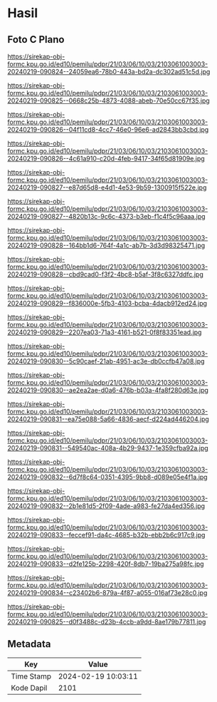 # Hasil

## Foto C Plano

https://sirekap-obj-formc.kpu.go.id/ed10/pemilu/pdpr/21/03/06/10/03/2103061003003-20240219-090824--24059ea6-78b0-443a-bd2a-dc302ad51c5d.jpg

https://sirekap-obj-formc.kpu.go.id/ed10/pemilu/pdpr/21/03/06/10/03/2103061003003-20240219-090825--0668c25b-4873-4088-abeb-70e50cc67f35.jpg

https://sirekap-obj-formc.kpu.go.id/ed10/pemilu/pdpr/21/03/06/10/03/2103061003003-20240219-090826--04f11cd8-4cc7-46e0-96e6-ad2843bb3cbd.jpg

https://sirekap-obj-formc.kpu.go.id/ed10/pemilu/pdpr/21/03/06/10/03/2103061003003-20240219-090826--4c61a910-c20d-4feb-9417-34f65d81909e.jpg

https://sirekap-obj-formc.kpu.go.id/ed10/pemilu/pdpr/21/03/06/10/03/2103061003003-20240219-090827--e87d65d8-e4d1-4e53-9b59-1300915f522e.jpg

https://sirekap-obj-formc.kpu.go.id/ed10/pemilu/pdpr/21/03/06/10/03/2103061003003-20240219-090827--4820b13c-9c6c-4373-b3eb-f1c4f5c96aaa.jpg

https://sirekap-obj-formc.kpu.go.id/ed10/pemilu/pdpr/21/03/06/10/03/2103061003003-20240219-090828--164bb1d6-764f-4a1c-ab7b-3d3d98325471.jpg

https://sirekap-obj-formc.kpu.go.id/ed10/pemilu/pdpr/21/03/06/10/03/2103061003003-20240219-090828--cbd9cad0-f3f2-4bc8-b5af-3f8c6327ddfc.jpg

https://sirekap-obj-formc.kpu.go.id/ed10/pemilu/pdpr/21/03/06/10/03/2103061003003-20240219-090829--f836000e-5fb3-4103-bcba-4dacb912ed24.jpg

https://sirekap-obj-formc.kpu.go.id/ed10/pemilu/pdpr/21/03/06/10/03/2103061003003-20240219-090829--2207ea03-71a3-4161-b521-0f8f83351ead.jpg

https://sirekap-obj-formc.kpu.go.id/ed10/pemilu/pdpr/21/03/06/10/03/2103061003003-20240219-090830--5c90caef-21ab-4951-ac3e-db0ccfb47a08.jpg

https://sirekap-obj-formc.kpu.go.id/ed10/pemilu/pdpr/21/03/06/10/03/2103061003003-20240219-090830--ae2ea2ae-d0a6-476b-b03a-4fa8f280d63e.jpg

https://sirekap-obj-formc.kpu.go.id/ed10/pemilu/pdpr/21/03/06/10/03/2103061003003-20240219-090831--ea75e088-5a66-4836-aecf-d224ad446204.jpg

https://sirekap-obj-formc.kpu.go.id/ed10/pemilu/pdpr/21/03/06/10/03/2103061003003-20240219-090831--549540ac-408a-4b29-9437-1e359cfba92a.jpg

https://sirekap-obj-formc.kpu.go.id/ed10/pemilu/pdpr/21/03/06/10/03/2103061003003-20240219-090832--6d7f8c64-0351-4395-9bb8-d089e05e4f1a.jpg

https://sirekap-obj-formc.kpu.go.id/ed10/pemilu/pdpr/21/03/06/10/03/2103061003003-20240219-090832--2b1e81d5-2f09-4ade-a983-fe27da4ed356.jpg

https://sirekap-obj-formc.kpu.go.id/ed10/pemilu/pdpr/21/03/06/10/03/2103061003003-20240219-090833--feccef91-da4c-4685-b32b-ebb2b6c917c9.jpg

https://sirekap-obj-formc.kpu.go.id/ed10/pemilu/pdpr/21/03/06/10/03/2103061003003-20240219-090833--d2fe125b-2298-420f-8db7-19ba275a98fc.jpg

https://sirekap-obj-formc.kpu.go.id/ed10/pemilu/pdpr/21/03/06/10/03/2103061003003-20240219-090834--c23402b6-879a-4f87-a055-016af73e28c0.jpg

https://sirekap-obj-formc.kpu.go.id/ed10/pemilu/pdpr/21/03/06/10/03/2103061003003-20240219-090825--d0f3488c-d23b-4ccb-a9dd-8ae179b77811.jpg


## Metadata

| Key        | Value               |
| ---------- | ------------------- |
| Time Stamp | 2024-02-19 10:03:11 |
| Kode Dapil | 2101                |



